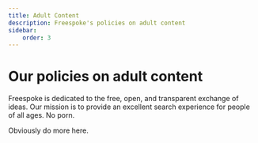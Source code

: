```yaml
---
title: Adult Content
description: Freespoke's policies on adult content
sidebar:
    order: 3
---
```


# Our policies on adult content

Freespoke is dedicated to the free, open, and transparent exchange of ideas. Our mission is to provide an excellent search experience for people of all ages. No porn.

Obviously do more here.